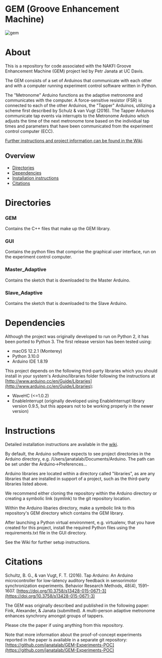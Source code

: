 # GEM (Groove Enhancement Machine)

![gem](https://github.com/janatalab/GEM/blob/lkfink-cosmetic/Images/GEMlogo.svg "The GEM banner")

# About
This is a repository for code associated with the NAKFI Groove Enhancement Machine (GEM) project led by Petr Janata at UC Davis.

The GEM consists of a set of Arduinos that communicate with each other and with a computer running experiment control software written in Python.

The "Metronome" Arduino functions as the adaptive metronome and communicates with the computer. A force-sensitive resistor (FSR) is connected to each of the other Arduinos, the "Tapper" Arduinos, utilizing a scheme first described by Schulz & van Vugt (2016). The Tapper Arduinos communicate tap events via interrupts to the Metronome Arduino which adjusts the time of the next metronome tone based on the individual tap times and parameters that have been communicated from the experiment control computer (ECC).

[Further instructions and project information can be found in the Wiki](https://github.com/janatalab/GEM/wiki).

## Overview

- [Directories](#Directories)
- [Dependencies](#Dependencies)
- [Installation instructions](#Instructions)
- [Citations](#Citations)


# Directories
### GEM 
Contains the C++ files that make up the GEM library.

### GUI 
Contains the python files that comprise the graphical user interface, run on the experiment control computer.

### Master_Adaptive
Contains the sketch that is downloaded to the Master Arduino.

### Slave_Adaptive
Contains the sketch that is downloaded to the Slave Arduino.

# Dependencies
Although the project was originally developed to run on Python 2, it has been ported to Python 3. The first release version has been tested using:
- macOS 12.2.1 (Monterey)
- Python 3.10.0
- Arduino IDE 1.8.19

This project depends on the following third-party libraries which you should install in your system's Arduino/libraries folder following the instructions at [http://www.arduino.cc/en/Guide/Libraries](http://www.arduino.cc/en/Guide/Libraries):

- WaveHC (<=1.0.2)
- EnableInterrupt (originally developed using EnableInterrupt library version 0.9.5, but this appears not to be working properly in the newer version)

# Instructions
Detailed installation instructions are available in the [wiki](https://github.com/janatalab/GEM/wiki/Installation). 

By default, the Arduino software expects to see project directories in the Arduino directory, e.g. /Users/janatalab/Documents/Arduino. The path can be set under the Arduino->Preferences...

Arduino libraries are located within a directory called "libraries", as are any libraries that are installed in support of a project, such as the third-party libraries listed above.

We recommend either cloning the repository within the Arduino directory or creating a symbolic link (symlink) to the git repository location.

Within the Arduino libaries directory, make a symbolic link to this repository's GEM directory which contains the GEM library.

After launching a Python virtual environment, e.g. virtualenv, that you have created for this project, install the required Python files using the requirements.txt file in the GUI directory.

See the Wiki for further setup instructions.

# Citations
Schultz, B. G., & van Vugt, F. T. (2016). Tap Arduino: An Arduino microcontroller for low-latency auditory feedback in sensorimotor synchronization experiments. Behavior Research Methods, 48(4), 1591–1607. [https://doi.org/10.3758/s13428-015-0671-3](https://doi.org/10.3758/s13428-015-0671-3)

The GEM was originally described and published in the following paper:
Fink, Alexander, & Janata (submitted). A multi-person adaptive metronome enhances synchrony amongst groups of tappers. 

Please cite the paper if using anything from this repository. 

Note that more information about the proof-of-concept experiments reported in the paper is available in a separate git repository: [https://github.com/janatalab/GEM-Experiments-POC](https://github.com/janatalab/GEM-Experiments-POC)


